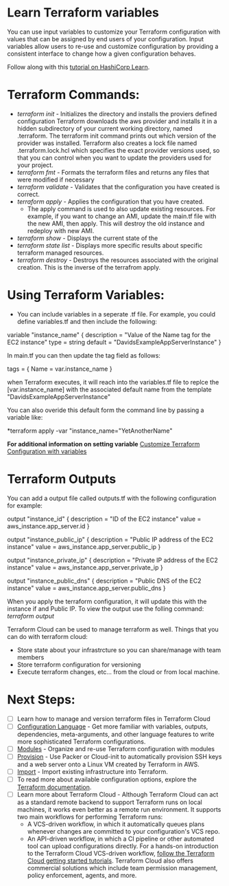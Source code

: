 # Learn Terraform variables

You can use input variables to customize your Terraform configuration with
values that can be assigned by end users of your configuration. Input variables
allow users to re-use and customize configuration by providing a consistent
interface to change how a given configuration behaves.

Follow along with this [tutorial on HashiCorp
Learn](https://learn.hashicorp.com/tutorials/terraform/variables?in=terraform/configuration-language).

# Terraform Commands:
* *terraform init* - Initializes the directory and installs the proviers defined configuration Terraform downloads the aws provider and installs it in a hidden subdirectory of your current working directory, named .terraform. The terraform init command prints out which version of the provider was installed. Terraform also creates a lock file named .terraform.lock.hcl which specifies the exact provider versions used, so that you can control when you want to update the providers used for your project.
* *terraform fmt* - Formats the terraform files and returns any files that were modified if necessary
* *terraform validate* - Validates that the configuration you have created is correct.
* *terraform apply* - Applies the configuration that you have created.
  * The apply command is used to also update existing resources. For example, if you want to change an AMI, update the main.tf file with the new AMI, then apply. This will destroy the old instance and redeploy with new AMI.
* *terraform show* - Displays the current state of the 
* *terraform state list* - Displays more specific results about specific terraform managed resources.
* *terraform destroy* - Destroys the resources associated with the original creation. This is the inverse of the terrafrom apply.


# Using Terraform Variables:
* You can include variables in a seperate .tf file. For example, you could define variables.tf and then include the following:

variable "instance_name" {
  description = "Value of the Name tag for the EC2 instance"
  type        = string
  default     = "DavidsExampleAppServerInstance"
}

In main.tf you can then update the tag field as follows:

 tags = {
    Name = var.instance_name
  }
  
  when Terraform executes, it will reach into the variables.tf file to replce the [var.instance_name] with the associated default name from the template "DavidsExampleAppServerInstance"
  
  You can also overide this default form the command line by passing a variable like:
  
  *terraform apply -var "instance_name="YetAnotherName"
  
  **For additional information on setting variable** [Customize Terraform Configuration with variables](https://learn.hashicorp.com/tutorials/terraform/variables?in=terraform/configuration-language)
  
# Terraform Outputs

You can add a output file called outputs.tf with the following configuration for example:

output "instance_id" {
  description = "ID of the EC2 instance"
  value       = aws_instance.app_server.id
}

output "instance_public_ip" {
  description = "Public IP address of the EC2 instance"
  value       = aws_instance.app_server.public_ip
}

output "instance_private_ip" {
  description = "Private IP address of the EC2 instance"
  value       = aws_instance.app_server.private_ip
}


output "instance_public_dns" {
  description = "Public DNS of the EC2 instance"
  value       = aws_instance.app_server.public_dns
}

When you apply the terraform configuration, it will update this with the instance if and Public IP. To view the output use the folling command:
*terraform output*

Terraform Cloud can be used to manage terraform as well. Things that you can do with terraform cloud:
* Store state about your infrastrcture so you can share/manage with team members
* Store terraform configuration for versioning
* Execute terraform changes, etc... from the cloud or from local machine.

# Next Steps:
- [ ] Learn how to manage and version terraform files in Terraform Cloud
- [ ] [Configuration Language](https://learn.hashicorp.com/collections/terraform/configuration-language) - Get more familiar with variables, outputs, dependencies, meta-arguments, and other language features to write more sophisticated Terraform configurations.
- [ ] [Modules](https://learn.hashicorp.com/tutorials/terraform/module) - Organize and re-use Terraform configuration with modules
- [ ] [Provision](https://learn.hashicorp.com/collections/terraform/provision) - Use Packer or Cloud-init to automatically provision SSH keys and a web server onto a Linux VM created by Terraform in AWS.
- [ ] [Import](https://learn.hashicorp.com/tutorials/terraform/state-import) - Import existing infrastructure into Terraform.
- [ ] To read more about available configuration options, explore the [Terraform documentation](https://www.terraform.io/docs/index.html).
- [ ] Learn more about Terraform Cloud - Although Terraform Cloud can act as a standard remote backend to support Terraform runs on local machines, it works even better as a remote run environment. It supports two main workflows for performing Terraform runs:
  * A VCS-driven workflow, in which it automatically queues plans whenever changes are committed to your configuration's VCS repo.
  * An API-driven workflow, in which a CI pipeline or other automated tool can upload configurations directly.
  For a hands-on introduction to the Terraform Cloud VCS-driven workflow, [follow the Terraform Cloud getting started tutorials](https://learn.hashicorp.com/collections/terraform/cloud-get-started). Terraform Cloud also offers commercial solutions which include team permission management, policy enforcement, agents, and more.

